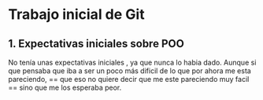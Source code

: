 # Trabajo inicial de Git

## 1. Expectativas iniciales sobre POO ##

No tenía unas expectativas iniciales , ya que nunca lo habia dado.
Aunque si que pensaba que iba a ser un poco más dificil de lo que por ahora me esta pareciendo, == que eso no quiere decir que me este pareciendo muy facil == sino que me los esperaba peor.

